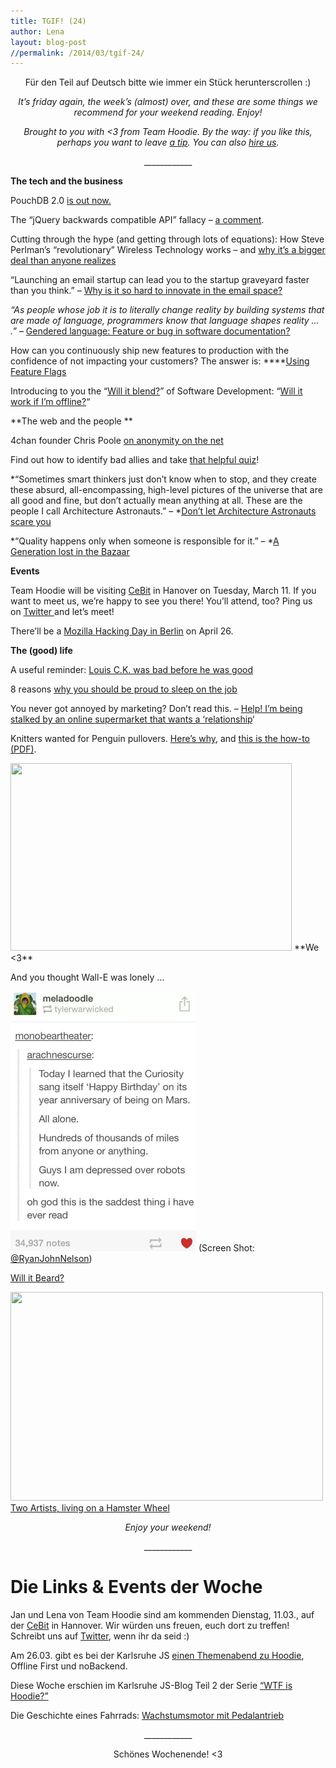 ```yaml
---
title: TGIF! (24)
author: Lena
layout: blog-post
//permalink: /2014/03/tgif-24/
---
```

<p style="text-align: center;">
  Für den Teil auf Deutsch bitte wie immer ein Stück herunterscrollen :)
</p>

<p style="text-align: center;">
  <em>It’s friday again, the week’s (almost) over, and these are some things we recommend for your weekend reading. Enjoy!</em>
</p>

<p style="text-align: center;">
  <em>Brought to you with <3 from Team Hoodie. By the way: if you like this, perhaps you want to leave <a title="“Leave" href="https://www.gratipay.com/hoodiehq/"">a tip</a>. You can also <a href="http://neighbourhood.ie">hire us</a>.</em>
</p>

<p style="text-align: center;">
  ____________
</p>

**The tech and the business**

PouchDB 2.0 [is out now.][1]

The &#8220;jQuery backwards compatible API&#8221; fallacy – [a comment][2].

Cutting through the hype (and getting through lots of equations): How Steve Perlman&#8217;s &#8220;revolutionary&#8221; Wireless Technology works &#8211; and [why it&#8217;s a bigger deal than anyone realizes][3]

<p dir="ltr">
  &#8220;Launching an email startup can lead you to the startup graveyard faster than you think.&#8221; – <a href="http://blog.frontapp.com/why-is-it-so-hard-to-innovate-in-the-e-mail-space/">Why is it so hard to innovate in the email space?</a>
</p>

<p dir="ltr">
  <em>&#8220;As people whose job it is to literally change reality by building systems that are made of language, programmers know that language shapes reality … .&#8221;</em> – <a href="http://modelviewculture.com/pieces/gendered-language-feature-or-bug-in-software-documentation">Gendered language: Feature or bug in software documentation? <!--more--></a>
</p>

How can you continuously ship new features to production with the confidence of not impacting your customers? The answer is: ****[Using Feature Flags][4]

<p dir="ltr">
  Introducing to you the &#8220;<a href="https://www.youtube.com/user/Blendtec">Will it blend?</a>&#8221; of Software Development: &#8220;<a href="http://jacobsondergaard.com/blog/will-it-work-if-i-am-offline/">Will it work if I&#8217;m offline?</a>&#8220;
</p>

**The web and the people
**

4chan founder Chris Poole [on anonymity on the net][5]

Find out how to identify bad allies and take [that helpful quiz][6]!

*&#8220;Sometimes smart thinkers just don&#8217;t know when to stop, and they create these absurd, all-encompassing, high-level pictures of the universe that are all good and fine, but don&#8217;t actually mean anything at all. These are the people I call Architecture Astronauts.&#8221; – *[Don&#8217;t let Architecture Astronauts scare you][7]

*&#8220;Quality happens only when someone is responsible for it.&#8221; – *[A Generation lost in the Bazaar][8]

**Events**

Team Hoodie will be visiting [CeBit][9] in Hanover on Tuesday, March 11. If you want to meet us, we&#8217;re happy to see you there! You&#8217;ll attend, too? Ping us on [Twitter ][10]and let&#8217;s meet!

There&#8217;ll be a [Mozilla Hacking Day in Berlin][11] on April 26.

**The (good) life**

A useful reminder: [Louis C.K. was bad before he was good][12]

8 reasons [why you should be proud to sleep on the job][13]

<p itemprop="name headline  ">
  You never got annoyed by marketing? Don&#8217;t read this. – <a href="http://www.theguardian.com/commentisfree/2014/mar/05/help-stalked-by-online-supermarket-wants-relationship?CMP=twt_gu">Help! I&#8217;m being stalked by an online supermarket that wants a &#8216;relationship</a>&#8216;
</p>

Knitters wanted for Penguin pullovers. [Here&#8217;s why][14], and [this is the how-to (PDF)][15].

<img class="alignnone" alt="" src="http://24.media.tumblr.com/8c51efe366c51e02ca60883fd335b0c0/tumblr_n20l22Kfpr1spmdhyo1_500.jpg" width="450" height="300" />
**We <3**

And you thought Wall-E was lonely …

[<img class="alignnone size-full wp-image-1257" alt="Screen Shot 2014-03-05 at 19.33.23" src="/dist1/blog/2014/03/Screen-Shot-2014-03-05-at-19.33.23.png" width="297" height="416" />][16] (Screen Shot: [@RyanJohnNelson][16])



[Will it Beard?][17]

[<img class="alignnone" alt="" src="http://31.media.tumblr.com/74669775b3f2a2ed6f2284b1b55db474/tumblr_n1ktaq6eE61tras7oo1_500.jpg" width="500" height="334" />][17]
[Two Artists, living on a Hamster Wheel][18]



<p style="text-align: center;">
  <em>Enjoy your weekend!</em>
</p>

<p style="text-align: center;">
  ____________
</p>

# Die Links & Events der Woche

Jan und Lena von Team Hoodie sind am kommenden Dienstag, 11.03., auf der [CeBit][9] in Hannover. Wir würden uns freuen, euch dort zu treffen! Schreibt uns auf [Twitter][10], wenn ihr da seid :)

Am 26.03. gibt es bei der Karlsruhe JS [einen Themenabend zu Hoodie][19], Offline First und noBackend.

Diese Woche erschien im Karlsruhe JS-Blog Teil 2 der Serie [&#8220;WTF is Hoodie?&#8221;][20]

Die Geschichte eines Fahrrads: [Wachstumsmotor mit Pedalantrieb][21]

<p style="text-align: center;">
  ____________
</p>

<p style="text-align: center;">
  Schönes Wochenende! <3
</p>

 [1]: http://calvinmetcalf.com/post/78223352156/pouchdb-2-0-0
 [2]: https://gist.github.com/cowboy/9281390#comment-1182635
 [3]: http://akbars.net/how-steve-perlmans-revolutionary-wireless-technology-works-and-why-its-a-bigger-deal-than-anyone-realizes.html
 [4]: http://blog.travis-ci.com/2014-03-04-use-feature-flags-to-ship-changes-with-confidence/?utm_content=buffere0a37&utm_medium=social&utm_source=twitter.com&utm_campaign=buffer
 [5]: http://chrishateswriting.com/post/76431353368/the-anonymity-i-know
 [6]: http://juliepagano.com/blog/2014/02/26/bad-ally-quiz/
 [7]: http://www.joelonsoftware.com/articles/fog0000000018.html
 [8]: https://queue.acm.org/detail.cfm?id=2349257
 [9]: http://www.cebit.de/home
 [10]: http://twitter.com/hoodiehq
 [11]: http://www.meetup.com/Berlin-Mozilla-Meetup/events/168814182/
 [12]: http://calnewport.com/blog/2014/02/26/a-useful-reminder-louis-c-k-was-bad-before-he-was-good/
 [13]: http://www.washingtonpost.com/blogs/innovations/wp/2014/03/05/why-you-should-be-proud-to-sleep-on-the-job/
 [14]: http://www.abc.net.au/local/audio/2014/03/05/3957423.htm
 [15]: http://penguinfoundation.org.au/assets/Wildlife-rehabilitation/penguin-jumper-pattern-2014.pdf
 [16]: https://twitter.com/RyanJohnNelson/status/440468932479033345/photo/1
 [17]: http://willitbeard.tumblr.com/
 [18]: https://www.youtube.com/watch?v=QGP8Tu3QdBo
 [19]: http://karlsruhejs.org/post/78755039222/karlsruhejs-maerz-2014-abstracts
 [20]: http://karlsruhejs.org/post/78450478218/wtf-is-hoodie-teil-ii
 [21]: http://www.faz.net/aktuell/technik-motor/auto-verkehr/world-bicycle-relief-wachstumsmotor-mit-pedalantrieb-12815523.html
